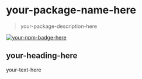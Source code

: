 # your-package-name-here

> your-package-description-here

[![your-npm-badge-here][1]][2]


## your-heading-here

your-text-here



[1]: https://img.shields.io/npm/v/your-package-name-here.svg?style=flat-square
[2]: https://www.npmjs.com/package/your-package-name-here
